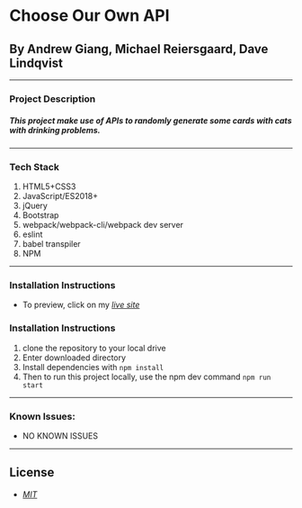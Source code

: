 # Choose Our Own API

## By Andrew Giang, Michael Reiersgaard, Dave Lindqvist

---

### Project Description

##### This project make use of APIs to randomly generate some cards with cats with drinking problems.
---
### Tech Stack
1. HTML5+CSS3
2. JavaScript/ES2018+
3. jQuery
4. Bootstrap
5. webpack/webpack-cli/webpack dev server
6. eslint
7. babel transpiler
8. NPM
---
### Installation Instructions
* To preview, click on my _[live site](https://giang184.github.io/Chooose-Your-Own-API/)_ 
### Installation Instructions
1. clone the repository to your local drive
2. Enter downloaded directory
3. Install dependencies with `npm install`
4. Then to run this project locally, use the npm dev command `npm run start`

---
### Known Issues:
* NO KNOWN ISSUES
---

## License

* _[MIT](https://opensource.org/licenses/MIT)_